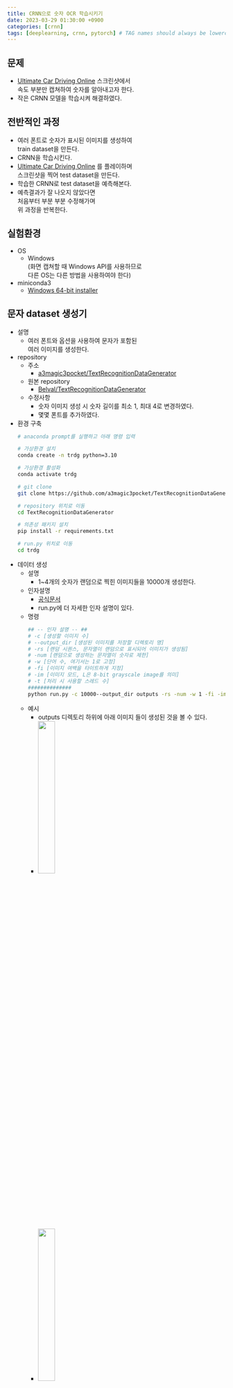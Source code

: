 ```yaml
---
title: CRNN으로 숫자 OCR 학습시키기
date: 2023-03-29 01:30:00 +0900
categories: [crnn]
tags: [deeplearning, crnn, pytorch] # TAG names should always be lowercase
---
```


## 문제
- [Ultimate Car Driving Online](https://chrome.google.com/webstore/detail/ultimate-car-driving-game/aomkpefnllinimbhddlfhelelngakbbn?hl=ko) 스크린샷에서  
속도 부분만 캡쳐하여 숫자를 알아내고자 한다.
- 작은 CRNN 모델을 학습시켜 해결하였다.

## 전반적인 과정
- 여러 폰트로 숫자가 표시된 이미지를 생성하여  
    train dataset을 만든다.
- CRNN을 학습시킨다.
- [Ultimate Car Driving Online](https://chrome.google.com/webstore/detail/ultimate-car-driving-game/aomkpefnllinimbhddlfhelelngakbbn?hl=ko) 를 플레이하며  
    스크린샷을 찍어 test dataset을 만든다.
- 학습한 CRNN로 test dataset을 예측해본다.
- 예측결과가 잘 나오지 않았다면  
    처음부터 부분 부분 수정해가며  
    위 과정을 반복한다.


## 실험환경
- OS
    - Windows  
        (화면 캡쳐할 때 Windows API를 사용하므로    
        다른 OS는 다른 방법을 사용하여야 한다)  
- miniconda3
    - [Windows 64-bit installer](https://repo.anaconda.com/miniconda/Miniconda3-latest-Windows-x86_64.exe)


## 문자 dataset 생성기
- 설명
    - 여러 폰트와 옵션을 사용하여 문자가 포함된  
        여러 이미지를 생성한다.
- repository
    - 주소
        - [a3magic3pocket/TextRecognitionDataGenerator](https://github.com/a3magic3pocket/TextRecognitionDataGenerator)
    - 원본 repository
        - [Belval/TextRecognitionDataGenerator](https://github.com/Belval/TextRecognitionDataGenerator)
    - 수정사항
        - 숫자 이미지 생성 시 숫자 길이를 최소 1, 최대 4로 변경하였다.
        - 몇몇 폰트를 추가하였다.
- 환경 구축  
    ```bash
    # anaconda prompt를 실행하고 아래 명령 입력
    
    # 가상환경 설치
    conda create -n trdg python=3.10
    
    # 가상환경 활성화
    conda activate trdg
    
    # git clone 
    git clone https://github.com/a3magic3pocket/TextRecognitionDataGenerator.git
    
    # repository 위치로 이동
    cd TextRecognitionDataGenerator
    
    # 의존성 패키지 설치
    pip install -r requirements.txt
    
    # run.py 위치로 이동
    cd trdg
    ```
- 데이터 생성
    - 설명
        - 1~4개의 숫자가 랜덤으로 찍힌 이미지들을 10000개 생성한다.
    - 인자설명
        - [공식문서](https://textrecognitiondatagenerator.readthedocs.io/en/latest/overview.html)
        - run.py에 더 자세한 인자 설명이 있다.
    - 명령  
        ```bash
        ## -- 인자 설명 -- ##
        # -c [생성할 이미지 수]
        # --output_dir [생성된 이미지를 저장할 디렉토리 명]
        # -rs [랜덤 시퀀스, 문자열이 랜덤으로 표시되어 이미지가 생성됨]
        # -num [랜덤으로 생성하는 문자열이 숫자로 제한]
        # -w [단어 수, 여기서는 1로 고정]
        # -fi [이미지 여백을 타이트하게 지정]
        # -im [이미지 모드, L은 8-bit grayscale image를 의미]
        # -t [처리 시 사용할 스레드 수]
        ##############
        python run.py -c 10000--output_dir outputs -rs -num -w 1 -fi -im L -t 4
        ```
    - 예시
        - outputs 디렉토리 하위에 아래 이미지 들이 생성된 것을 볼 수 있다.
        - <a href="/assets/img/2023-03-29-learning-crnn/00_normal_data_0.jpg" target="_blank"><img src="/assets/img/2023-03-29-learning-crnn/00_normal_data_0.jpg" width="30%"></a>
        - <a href="/assets/img/2023-03-29-learning-crnn/01_normal_data_1.jpg" target="_blank"><img src="/assets/img/2023-03-29-learning-crnn/01_normal_data_1.jpg" width="30%"></a>


## CRNN
- 설명
    - [Building a custom OCR using pytorch](https://deepayan137.github.io/blog/markdown/2020/08/29/building-ocr.html) 글을 참고하여 CRNN 모델을 구축한다.
    - CRNN을 모델이 작아서 그런지 CPU를 사용해도 금방 학습되기에  
        우선 CPU 기준으로 작성하였다.  
        (이미지 20000 개 1 epoch 기준 약 5분)  
- repository
    - 주소
        - [a3magic3pocket/crnn](https://github.com/a3magic3pocket/crnn)
    - 원본 repository
        - [Deepayan137/Adapting-OCR](https://github.com/Deepayan137/Adapting-OCR)
    - 수정사항
        - 원본 repository에서 CRNN의 학습(train) 및 추정(eval) 부분만  
            추출한다.
        - nClasses을 len(alphabet) + 1로 수정하였다.
        - lr(learning rate)을 0.0001로 수정하였다.
- 환경구축  
    ```bash
    # anaconda prompt를 실행하고 아래 명령 입력
    
    # 가상환경 설치
    # colab과 pytorch를 고려하여 3.9로 설치한다.
    conda create -n crnn python=3.9
    
    # 가상환경 활성화
    conda activate crnn
    
    # git clone 
    git clone https://github.com/a3magic3pocket/crnn.git
    
    # repository 위치로 이동
    cd crnn
    
    # 의존성 패키지 설치
    pip install -r requirements.txt
    ```
- 학습 데이터 이동
    - 학습데이터가 담긴 TextRecognitionDataGenerator/trdg/outputs 디렉토리를   
        잘라내기(Ctrl + x)한 뒤  
        crnn/data 하위로 붙여넣기(Ctrl + v)한다.  
    - crnn/data/outputs 디렉토리 명을 crnn/data/images로 변경한다.
- 하이퍼파라미터 조작
    - train.py 을 에디터로 연다.
    - args['epochs']를 5로 조정한다.
- 학습 시작  
    ```bash
    python train.py
    ```
- 학습 결과
    - 0 epoch 정도에서는 train_loss만 조금씩 감소하며  
        train_ca(character accuracy)와 train_wa(word accuracy)는  
        0으로 나타난다.
    - 1~4 epoch 정도에서부터 train_ca, train_wa가 상승하기 시작하다  
        마지막에는 train_ca=90, train_wa=0.8 이상을 달성한다.
    - 5 epcoh에는 대부분 train_ca=99, train_wa=0.9이상에 도달한다.
- validation 결과
    - val_loss=0.00554~0.05
    - val_ca=97~100
    - val_wa=0.9~1

## test dataset 만들기
- 설명
    - [Ultimate Car Driving Online](https://chrome.google.com/webstore/detail/ultimate-car-driving-game/aomkpefnllinimbhddlfhelelngakbbn?hl=ko) 을 플레이하며  
        일정 시간마다 스크린샷을 찍는다.
    - 스크린샷에서 속도 부분만 cropped 후  
        몇 가지 후보정을 한다.
    - (!주의)윈도우 API를 사용하므로 윈도우에서만 동작한다.
- repository
    - 주소
        - [a3magic3pocket/autonomous-driving](https://github.com/a3magic3pocket/autonomous-driving.git)
- 환경구축  
    ```bash
    # anaconda prompt를 실행하고 아래 명령 입력
    
    # 가상환경 설치
    conda create -n auto python=3.10
    
    # 가상환경 활성화
    conda activate auto
    
    # git clone
    git clone https://github.com/a3magic3pocket/autonomous-driving.git
    
    # repository 위치로 이동
    cd autonomous-driving
    
    # 의존성 패키지 설치
    pip install -r requirements.txt
    ```
- Ultimate Car Driving Online 설치
    - 크롬을 켠다
    - [Ultimate Car Driving Online](https://chrome.google.com/webstore/detail/ultimate-car-driving-game/aomkpefnllinimbhddlfhelelngakbbn?hl=ko) 로 접속하여  
        확장프로그램을 다운로드 후 설치한다.
    - 확장프로그램(이하 car앱)을 실행시킨다.
- 수집 실행
    - 명령  
        ```bash
        # collect.py 위치로 이동
        cd data_collection
        
        # 실행
        python collect.py
        ```
    - 실행 명령을 내리면 car앱 창이 focus 잡힌다.
    - 대략적으로 매 초마다 car앱창이 스크린샷으로 찍혀  
        data_collection/img 디렉토리에 저장된다.
    - car앱에서 방향키를 눌러 차를 운전하여  
        다양한 속도가 스크린샷에 표시되도록 한다.
- 정제 실행
    - 설명
        - 입력 받은 스크린샷에서 속도 부분만 잘라낸다.
        - 잘라낸 이미지를 grayscale로 변환한다.
        - 원본 이미지는 글씨가 흰색, 배경이 검정색이다.  
            이를 반전시켜 글씨가 검정색, 배경이 흰색으로 만든다.
        - 이미지에서 숫자 부분만 표시하도록 하기 위해  
            임계값(threshold)를 두고  
            임계값 이상이면 0(검정색), 임계값 미만이면 255(흰색)로  
            수정한다.
    - 예시
        - 원본 속도 이미지
            - <a href="/assets/img/2023-03-29-learning-crnn/02_raw_velocity.jpg" target="_blank"><img src="/assets/img/2023-03-29-learning-crnn/02_raw_velocity.jpg" width="30%"></a>
        - 정제 결과
            - <a href="/assets/img/2023-03-29-learning-crnn/03_inverted_velocity.jpg" target="_blank"><img src="/assets/img/2023-03-29-learning-crnn/03_inverted_velocity.jpg" width="30%"></a>
    - 명령  
        ```bash
        # refine.py 위치로 이동
        cd data_collection
        
        # 실행
        python refine.py
        ```
    - 라벨 지정
        - refined_img 디렉토리에 정제 결과가 저장된다.
        - TextRecognitionDataGenerator에서 사용하는 라벨링 방법대로  
            정제 결과 이미지에 라벨링을 수작업으로 해줘야 한다.
        - 라벨을 파일명에 표시하며 규칙은 아래와 같다.  
            [정답]_[랜덤숫자].[확장자]
        - 예시
            - 이미지
                - <a href="/assets/img/2023-03-29-learning-crnn/00_normal_data_0.jpg" target="_blank"><img src="/assets/img/2023-03-29-learning-crnn/00_normal_data_0.jpg" width="30%"></a>
            - 파일명
                - 8589_1234.png


## CRNN test 해보기
- 설명
    - eval.py를 실행하여 정제한 실제 데이터 통한 테스트를 진행한다.
- 진행
    - autonomous-driving/data_collection/refined_img 디렉토리를  
        crnn/data/test로 이름바꿔 이동시킨다(move)
- 하이퍼 파라미터 조정
    - crnn/eval.py를 에디터로 연다.
    - args["imgdir"] 값을 "test"로 바꾼다.
    - 명령  
        ```bash
        # 가상환경 활성화
        conda activate crnn
        
        # eval.py로 이동
        cd crnn
        
        # 실행
        python eval.py
        ```
    - 결과
        - <a href="/assets/img/2023-03-29-learning-crnn/04_0_raw_eval.jpg" target="_blank"><img src="/assets/img/2023-03-29-learning-crnn/04_0_raw_eval.jpg" width="100%"></a>
        - Character Accuracy: 43.23
        - Word Accuracy: 0.12


## 개선1: 학습 데이터에서 문자열 조작
- 개요
    - 학습 데이터에서 기울기(skew)와 흐림(blur), 왜곡(distortion) 값을   
        랜덤으로 조정하여 이미지를 생성한 후 다시 학습해본다.
- TextRecognitionDataGenerator으로 학습 데이터 생성
    - 명령  
        ```bash
        ## -- 인자 설명 -- ##
        # -c [생성할 이미지 수]
        # --output_dir [생성된 이미지를 저장할 디렉토리 명]
        # -rs [랜덤 시퀀스, 문자열이 랜덤으로 표시되어 이미지가 생성됨]
        # -num [랜덤으로 생성하는 문자열이 숫자로 제한]
        # -w [단어 수, 여기서는 1로 고정]
        # -fi [이미지 여백을 타이트하게 지정]
        # -im [이미지 모드, L은 8-bit grayscale image를 의미]
        # -t [처리 시 사용할 스레드 수]
        # -rk [랜덤 기울기(skew)]
        # -rbl [랜덤 흐림(blur)]
        # -d [왜곡(distortion)], 3은 랜덤을 의미
        # -do [왜곡방향, 2는 Vertical, Horizontal 모두를 의미]
        ##############
        python run.py -c 10000 --output_dir outputs -rs -num -w 1 -fi -im L -t 4 -rk -rbl -d 3 -do 2
        ```
    - 예시
        - <a href="/assets/img/2023-03-29-learning-crnn/05_1_manipulated_num.jpg" target="_blank"><img src="/assets/img/2023-03-29-learning-crnn/05_1_manipulated_num.jpg" width="100%"></a>
    - 결과
        - TextRecognitionDataGenerator/trdg/outputs에 저장됨
- CRNN으로 학습
    - 데이터 준비
        - TextRecognitionDataGenerator/trdg/outputs를 잘라내기(Ctrl+x)한 후  
            crnn/data/manipulated 로 이름바꿔 붙여넣기(Ctrl+v)
    - weight 저장
        - weight는 계속 갱신되므로 기존 checkpoint를 이름바꿔 보관한다.
        - checkpoints/exp1/best.ckpt를 복사하여  
            checkpoints/exp1/0_origin_best.ckp를 생성
    - 하이퍼 파라미터 조정
        - crnn/train.py를 에디터로 연다.
        - args['imgdir']를 manipulated로 변경한다.
        - args['epochs']를 5 -> 6으로 늘려준다.  
            (checkpoint에 epochs도 저장되어 있어  
            이어서 학습할 때 (args['resume'] ==  True)  
            기존 epochs보다 숫자가 낮으면 학습하지 않는다)
        - args['force_save']를 True로 변경한다.  
            (기존에는 early stopping이 적용되어 있어  
            이어서 학습할 때 (args['resume'] ==  True)  
            기존 weight의 loss보다 현재 epoch의 loss가 낮지 않으면  
            저장되지 않는다.  
            이를 무시하고 강제로 저장하기 위해  
            force_save를 True로 지정한다.)
    - 명령  
        ```bash
        python train.py
        ```
- CRNN으로 테스트
    - 명령  
        ```bash
        python eval.py
        ```
    - 결과
        - <a href="/assets/img/2023-03-29-learning-crnn/06_1_manipulated_eval.jpg" target="_blank"><img src="/assets/img/2023-03-29-learning-crnn/06_1_manipulated_eval.jpg" width="100%"></a>
        - Character Accuracy: 70.83
        - Word Accuracy: 0.53


## 개선2: 특정 폰트를 지정해서 학습 데이터 생성
- 개요
    - 학습 데이터의 문자열에 여러 조작을 가하는 것만으로  
        상당히 정확도가 상승하였다.
    - 이를 통해 아예 이미지에 표시되는 폰트로만  
        학습데이터를 구성하면 더 효과적일 것이라고 추정하였다.
    - 해당 이미지와 가장 유사한 폰트를 찾아본 결과,  
        [venus rising](https://www.freebestfonts.com/venus-rising-font-font) 폰트가 가장 유사하다고 판단하였다.
    - venus rising 폰트로만 학습데이터를 만들고  
        학습시켜본다.
- TextRecognitionDataGenerator으로 학습 데이터 생성  
    - venus rising 폰트는 이미 repository에 추가되어 있을 것이다.
    - 없을 경우, [venus rising](https://www.freebestfonts.com/venus-rising-font-font)에서 폰트를 다운로드 받고  
        TextRecognitionDataGenerator/trdg/fonts/custom/venus-rising-rg.otf로  
        이름 바꿔 붙여넣기 한다.
    - 명령  
        ```bash
        ## -- 인자 설명 -- ##
        # -ft [생성할 이미지의 문자 폰트 경로]
        # -c [생성할 이미지 수]
        # --output_dir [생성된 이미지를 저장할 디렉토리 명]
        # -rs [랜덤 시퀀스, 문자열이 랜덤으로 표시되어 이미지가 생성됨]
        # -num [랜덤으로 생성하는 문자열이 숫자로 제한]
        # -w [단어 수, 여기서는 1로 고정]
        # -fi [이미지 여백을 타이트하게 지정]
        # -im [이미지 모드, L은 8-bit grayscale image를 의미]
        # -t [처리 시 사용할 스레드 수]
        # -rk [랜덤 기울기(skew)]
        # -rbl [랜덤 흐림(blur)]
        # -d [왜곡(distortion)], 3은 랜덤을 의미
        # -do [왜곡방향, 2는 Vertical, Horizontal 모두를 의미]
        python run.py -ft fonts/custom/venus-rising-rg.otf -c 10000 --output_dir outputs -rs -num -w 1 -fi -im L -t 4
        ```
    - 예시
        - <a href="/assets/img/2023-03-29-learning-crnn/07_venus.jpg" target="_blank"><img src="/assets/img/2023-03-29-learning-crnn/07_venus.jpg" width="30%"></a>
    - 결과
        - TextRecognitionDataGenerator/trdg/outputs에 저장됨  
- CRNN으로 학습
    - 데이터 준비
        - TextRecognitionDataGenerator/trdg/outputs를 잘라내기(Ctrl+x)한 후  
            crnn/data/venus로 이름바꿔 붙여넣기(Ctrl+v)
    - weight 저장
        - weight는 계속 갱신되므로 기존 checkpoint를 이름바꿔 보관한다.
        - checkpoints/exp1/best.ckpt를 복사하여  
            checkpoints/exp1/1_manipulated_best.ckp를 생성
    - 하이퍼 파라미터 조정
        - crnn/train.py를 에디터로 연다.
        - args['imgdir']를 venus로 변경한다.
        - args['epochs']를 6 -> 7으로 늘려준다.
        - args['force_save']를 True로 변경한다.
    - 명령
        ```bash
        python train.py
        ```
- CRNN으로 테스트
    - 명령
        ```bash
        python eval.py
        ```
    - 결과
        - <a href="/assets/img/2023-03-29-learning-crnn/06_1_manipulated_eval.jpg" target="_blank"><img src="/assets/img/2023-03-29-learning-crnn/06_1_manipulated_eval.jpg" width="100%"></a>
        - Character Accuracy: 83.33
        - Word Accuracy: 0.66


## 개선3: venus 문자에 조작(skew, blur, distortion)을 가해서 학습 데이터 생성
- 개요
    - venus 문자에 조작을 가해 학습 데이터를 생성해본다.
    - 전반적은 과정은 개선1, 개선2와 동일하므로  
        데이터 생성 명령과 모델 학습 후 테스트 결과만 표기하도록 한다.
- TextRecognitionDataGenerator으로 학습 데이터 생성
    - 명령  
        ```bash
        ## -- 인자 설명 -- ##
        # -ft [생성할 이미지의 문자 폰트 경로]
        # -c [생성할 이미지 수]
        # --output_dir [생성된 이미지를 저장할 디렉토리 명]
        # -rs [랜덤 시퀀스, 문자열이 랜덤으로 표시되어 이미지가 생성됨]
        # -num [랜덤으로 생성하는 문자열이 숫자로 제한]
        # -w [단어 수, 여기서는 1로 고정]
        # -fi [이미지 여백을 타이트하게 지정]
        # -im [이미지 모드, L은 8-bit grayscale image를 의미]
        # -t [처리 시 사용할 스레드 수]
        # -rk [랜덤 기울기(skew)]
        # -rbl [랜덤 흐림(blur)]
        # -d [왜곡(distortion)], 3은 랜덤을 의미
        # -do [왜곡방향, 2는 Vertical, Horizontal 모두를 의미]
        python run.py -ft fonts/custom/venus-rising-rg.otf -c 10000 --output_dir outputs -rs -num -w 1 -fi -im L -t 4 -rk -rbl -d 3 -do 2
        ```
    - 예시
        - <a href="/assets/img/2023-03-29-learning-crnn/09_manipulated_venus.jpg" target="_blank"><img src="/assets/img/2023-03-29-learning-crnn/09_manipulated_venus.jpg" width="30%"></a>
- CRNN으로 테스트
    - 결과
        - <a href="/assets/img/2023-03-29-learning-crnn/06_1_manipulated_eval.jpg" target="_blank"><img src="/assets/img/2023-03-29-learning-crnn/06_1_manipulated_eval.jpg" width="100%"></a>
        - Character Accuracy: 83.33
        - Word Accuracy: 0.66


## 개선4: 원본 숫자 이미지로 폰트를 생성하여 학습 데이터 생성
- 개요
    - venus 폰트와 원본 숫자 이미지는 묘하게 다른 부분이 있다.
    - 아예 원본 숫자 이미지로 폰트를 만들어서 학습시키면  
        좋을 것 같아 폰트를 만들어서 처리해보았다.
- 폰트 생성법
    - [How to Create a Font](https://www.wikihow.com/Create-a-Font)
    - 위 글의 방법으로 직접 폰트를 생성한다.
    - 숫자를 제외한 나머지 영문자는 손글씨로 작성하고  
        숫자 부분은 testset의 이미지를 캡쳐하여  
        채워 넣는다.
    - 생성된 폰트는   
        TextRecognitionDataGenerator/trdg/fonts/custom/my-font-regular.otf에  
        저장되어있다.
- TextRecognitionDataGenerator으로 학습 데이터 생성
    - 명령  
        ```bash
        ## -- 인자 설명 -- ##
        # -ft [생성할 이미지의 문자 폰트 경로]
        # -c [생성할 이미지 수]
        # --output_dir [생성된 이미지를 저장할 디렉토리 명]
        # -rs [랜덤 시퀀스, 문자열이 랜덤으로 표시되어 이미지가 생성됨]
        # -num [랜덤으로 생성하는 문자열이 숫자로 제한]
        # -w [단어 수, 여기서는 1로 고정]
        # -fi [이미지 여백을 타이트하게 지정]
        # -im [이미지 모드, L은 8-bit grayscale image를 의미]
        # -t [처리 시 사용할 스레드 수]
        # -rk [랜덤 기울기(skew)]
        # -rbl [랜덤 흐림(blur)]
        # -d [왜곡(distortion)], 3은 랜덤을 의미
        # -do [왜곡방향, 2는 Vertical, Horizontal 모두를 의미]
        python run.py -ft fonts/custom/my-font-regular.otf -c 10000 --output_dir outputs -rs -num -w 1 -fi -im L -t 4
        ```
    - 예시
        - <a href="/assets/img/2023-03-29-learning-crnn/11_myfont.jpg" target="_blank"><img src="/assets/img/2023-03-29-learning-crnn/11_myfont.jpg" width="30%"></a>
    - CRNN으로 테스트
        - 결과
            - <a href="/assets/img/2023-03-29-learning-crnn/12_4_myfont_eval.jpg" target="_blank"><img src="/assets/img/2023-03-29-learning-crnn/12_4_myfont_eval.jpg" width="100%"></a>
            - Character Accuracy: 86.46
            - Word Accuracy: 0.72


## 개선5: myfont로 문자에 조작(skew, blur, distortion)을 가해서 학습 데이터 생성
- TextRecognitionDataGenerator으로 학습 데이터 생성
    - 명령  
        ```bash
        ## -- 인자 설명 -- ##
        # -ft [생성할 이미지의 문자 폰트 경로]
        # -c [생성할 이미지 수]
        # --output_dir [생성된 이미지를 저장할 디렉토리 명]
        # -rs [랜덤 시퀀스, 문자열이 랜덤으로 표시되어 이미지가 생성됨]
        # -num [랜덤으로 생성하는 문자열이 숫자로 제한]
        # -w [단어 수, 여기서는 1로 고정]
        # -fi [이미지 여백을 타이트하게 지정]
        # -im [이미지 모드, L은 8-bit grayscale image를 의미]
        # -t [처리 시 사용할 스레드 수]
        # -rk [랜덤 기울기(skew)]
        # -rbl [랜덤 흐림(blur)]
        # -d [왜곡(distortion)], 3은 랜덤을 의미
        # -do [왜곡방향, 2는 Vertical, Horizontal 모두를 의미]
        python run.py -ft fonts/custom/my-font-regular.otf -c 10000 --output_dir outputs -rs -num -w 1 -fi -im L -t 4 -rk -rbl -d 3 -do 2
        ```
    - 예시
        - <a href="/assets/img/2023-03-29-learning-crnn/13_manipluated_myfont.jpg" target="_blank"><img src="/assets/img/2023-03-29-learning-crnn/13_manipluated_myfont.jpg" width="30%"></a>
    - CRNN으로 테스트
        - 결과
            - <a href="/assets/img/2023-03-29-learning-crnn/14_4_manipulated_myfont_eval.jpg" target="_blank"><img src="/assets/img/2023-03-29-learning-crnn/14_4_manipulated_myfont_eval.jpg" width="100%"></a>
            - Character Accuracy: 86.98
            - Word Accuracy: 0.72


## 개선6: myfont의 글자(chracter) 간 간격을 좁혀서 학습 데이터 생성
- TextRecognitionDataGenerator으로 학습 데이터 생성
    - 명령  
        ```bash
        ## -- 인자 설명 -- ##
        # -ft [생성할 이미지의 문자 폰트 경로]
        # -c [생성할 이미지 수]
        # --output_dir [생성된 이미지를 저장할 디렉토리 명]
        # -rs [랜덤 시퀀스, 문자열이 랜덤으로 표시되어 이미지가 생성됨]
        # -num [랜덤으로 생성하는 문자열이 숫자로 제한]
        # -w [단어 수, 여기서는 1로 고정]
        # -fi [이미지 여백을 타이트하게 지정]
        # -im [이미지 모드, L은 8-bit grayscale image를 의미]
        # -t [처리 시 사용할 스레드 수]
        # -rk [랜덤 기울기(skew)]
        # -rbl [랜덤 흐림(blur)]
        # -d [왜곡(distortion)], 3은 랜덤을 의미
        # -do [왜곡방향, 2는 Vertical, Horizontal 모두를 의미]
        # -cs [글자 간격, 단위 픽셀]
        python run.py -ft fonts/custom/my-font-regular.otf -c 10000 --output_dir outputs -rs -num -w 1 -fi -im L -cs -2 -t 4
        ```
    - 예시
        - <a href="/assets/img/2023-03-29-learning-crnn/15_short_space_myfont.jpg" target="_blank"><img src="/assets/img/2023-03-29-learning-crnn/15_short_space_myfont.jpg" width="30%"></a>
    - CRNN으로 테스트
        - 결과
            - <a href="/assets/img/2023-03-29-learning-crnn/16_5_short_space_myfont_eval.jpg" target="_blank"><img src="/assets/img/2023-03-29-learning-crnn/16_5_short_space_myfont_eval.jpg" width="100%"></a>
            - Character Accuracy: 74.48
            - Word Accuracy: 0.53


## 개선7: myfont의 기울기를 지정하여 학습 데이터 생성
- 개요
    - 글자 간 간격을 좁혔더니 정확도가 더 낮아졌다.
    - 글자 간 간격보다 기울기를 조정하는 것이 더 효과적일 것 같아  
        15 또는 345 도(degree)로 기울여서 학습데이터를 생성해본다.
- TextRecognitionDataGenerator으로 학습 데이터 생성
    - 명령  
        ```bash
        ## -- 인자 설명 -- ##
        # -ft [생성할 이미지의 문자 폰트 경로]
        # -c [생성할 이미지 수]
        # --output_dir [생성된 이미지를 저장할 디렉토리 명]
        # -rs [랜덤 시퀀스, 문자열이 랜덤으로 표시되어 이미지가 생성됨]
        # -num [랜덤으로 생성하는 문자열이 숫자로 제한]
        # -w [단어 수, 여기서는 1로 고정]
        # -fi [이미지 여백을 타이트하게 지정]
        # -im [이미지 모드, L은 8-bit grayscale image를 의미]
        # -t [처리 시 사용할 스레드 수]
        # -rk [랜덤 기울기(skew)]
        # -rbl [랜덤 흐림(blur)]
        # -d [왜곡(distortion)], 3은 랜덤을 의미
        # -do [왜곡방향, 2는 Vertical, Horizontal 모두를 의미]
        # -cs [글자 간격, 단위 픽셀]
        python run.py -ft fonts/custom/my-font-regular.otf -c 5000 --output_dir outputs -rs -num -w 1 -fi -im L -t 4 -k 15
        
        python run.py -ft fonts/custom/my-font-regular.otf -c 5000 --output_dir outputs -rs -num -w 1 -fi -im L -t 4 -k 345
        ```
    - 예시
        - <a href="/assets/img/2023-03-29-learning-crnn/17_static_skew_myfont.jpg" target="_blank"><img src="/assets/img/2023-03-29-learning-crnn/17_static_skew_myfont.jpg" width="30%"></a>
    - CRNN으로 테스트
        - 결과
            - <a href="/assets/img/2023-03-29-learning-crnn/18_6_static_skew_myfont_eval.jpg" target="_blank"><img src="/assets/img/2023-03-29-learning-crnn/18_6_static_skew_myfont_eval.jpg" width="100%"></a>
            - Character Accuracy: 67.19
            - Word Accuracy: 0.34


## 개선8: myfont의 가로 측 여백을 넓게 하여 학습 데이터 생성
- 개요
    - 기울기를 조정했더니 정확도가 더 낮아졌다.
    - test dataset의 가로 측 여백이 많기에  
        학습 데이터에도 가로 측 여백을 늘려보기로 하였다.
- TextRecognitionDataGenerator으로 학습 데이터 생성
    - 명령  
        ```bash
        ## -- 인자 설명 -- ##
        # -ft [생성할 이미지의 문자 폰트 경로]
        # -c [생성할 이미지 수]
        # --output_dir [생성된 이미지를 저장할 디렉토리 명]
        # -rs [랜덤 시퀀스, 문자열이 랜덤으로 표시되어 이미지가 생성됨]
        # -num [랜덤으로 생성하는 문자열이 숫자로 제한]
        # -w [단어 수, 여기서는 1로 고정]
        # -fi [이미지 여백을 타이트하게 지정]
        # -im [이미지 모드, L은 8-bit grayscale image를 의미]
        # -t [처리 시 사용할 스레드 수]
        # -rk [랜덤 기울기(skew)]
        # -rbl [랜덤 흐림(blur)]
        # -d [왜곡(distortion)], 3은 랜덤을 의미
        # -do [왜곡방향, 2는 Vertical, Horizontal 모두를 의미]
        # -cs [글자 간격, 단위 픽셀]
        python run.py -ft fonts/custom/my-font-regular.otf -c 10000 --output_dir outputs -rs -num -w 1 -fi -im L -t 4 -wd 100
        ```
    - 예시
        - <a href="/assets/img/2023-03-29-learning-crnn/19_broad_width.jpg" target="_blank"><img src="/assets/img/2023-03-29-learning-crnn/19_broad_width.jpg" width="30%"></a>
    - CRNN으로 테스트
        - 결과
            - <a href="/assets/img/2023-03-29-learning-crnn/20_7_broad_width_myfont_eval.jpg" target="_blank"><img src="/assets/img/2023-03-29-learning-crnn/20_7_broad_width_myfont_eval.jpg" width="100%"></a>
            - Character Accuracy: 100.0
            - Word Accuracy: 1.00

## 번외: train.py의 transforms에 Padding과 skewing 추가하기
- 개요
    - 간단히 가로 축 여백 추가(Padding)과 기울기(skewing)만   
        추가해도 학습이 잘 되는지 궁금해졌다.
    - 학습 transforms에 Padding과 skewing을 추가한다.
- 학습 데이터
    -  myfont  학습 데이터를 사용
- CRNN 학습
    - 얼마나 유효한지 확인하기 위해 처음부터 학습
    - 5 epoch 동안 학습
- CRNN으로 테스트
    - 결과
        - <a href="/assets/img/2023-03-29-learning-crnn/21_change_transforms.jpg" target="_blank"><img src="/assets/img/2023-03-29-learning-crnn/21_change_transforms.jpg" width="100%"></a>
        - Character Accuracy: 56.57
        - Word Accuracy: 0.24
        - 역시 이 정도의 data_augmentation으로는  
            부족한가보다

## 느낀점
- 작은 부분부터 차근차근 해결하는 딥러닝에서 학습시킬 때  
    접근 방법이 좋은 것 같다.
- [meijieru/crnn.pytorch](https://github.com/meijieru/crnn.pytorch)의 README.md 하단 문구를 보면  
    'sort the image according to the text length'라는 문구가 있다.  
    개별 문자의 feature를 먼저 학습 시키는 쪽이   
    학습이 더 잘되어서 그런 것으로 추정한다.
- '개선8: myfont의 가로 측 여백을 넓게 하여 학습 데이터 생성'이  
    효과적인 이유도 위 이유와 같다고 생각한다.  
- myfont의 가로 축 여백을 넓게 설정할 때 너비를 강제하는 것이기 때문에  
    1글자만 있는 이미지는 가로 축 여백이 많지만  
    4글자 모두 있는 이미지는 가로 축 여백이 이전과 비교하여 거의 늘어나지 않는다.  
- 그럼에도 불구하고 val_acc가 상승한 이유는  
    1글자 이미지에서 여백이 포함된 개별 문구의 CNN feature를  
    잘 추출했기 때문이라고 생각한다.  


## CRNN 학습 유의사항
- lr(learning rate)  
    - lr을 너무 키우면 loss가 점점 커서 발산하여  
        모델 학습에 실패한다.
    - [Building a custom OCR using pytorch](https://deepayan137.github.io/blog/markdown/2020/08/29/building-ocr.html)(이하 OCR블로그) 에서    
        lr 기본 값은 0.001이었다.
    - 아마도 OCR블로그 문제에서   
        alphabet(영문, 특수문자 포함)이 나보다 훨씬 많기 때문에  
        초반 local minima 를 찾기 위해 비교적 큰 lr이 필요하지 않을까  
        생각해보았다.
- nClasses
    - nClasses 수를 len(alphabet)로 하면   
        CTCLoss가 NaN이 되어 학습에 실패한다.
    - nClasses 수를 alphabet 수와 동일하게 하면  
        CTCLoss 계산 시 공란(-) 라벨이 없기 때문에  
        학습하지 못하고 발산하는 것으로 추정된다.
- 그 외 CTCLoss 학습 실패 시
    - [Best practices to solve NaN CTC loss - PyTorch Forums](https://discuss.pytorch.org/t/best-practices-to-solve-nan-ctc-loss/151913/1)  참고


## 학습에 실패한 소스
- repository
    - [a3magic3pocket/crnn.pytorch](https://github.com/a3magic3pocket/crnn.pytorch)
- 원본 repository
    - [meijieru/crnn.pytorch](https://github.com/meijieru/crnn.pytorch)
- 설명
    - github star가 가장 많은 CRNN repository이다.
- 문제
    - torch 버전이  1.2로 굉장히 낮다
    - 학습 및 추론 시 lmdb를 사용하여 데이터를 불러온다.  
        lmdb에 데이터를 전처리하여 넣는 코드가 있는데  
        python2를 사용 중이다.
    - CTCLoss는 gcc 5를 사용 중인데  
        ubuntu 14.04 에나 설치된 오래된 버전이라  
        사용하기 어렵다.
- 목표
    - colab에서 사용할 수 있도록  
        python 3.9, torch 1.13 환경으로 포팅한다.
- 진행한 작업
    - lmdb를 사용한 데이터 전처리 코드 python3에서 동작하도록 포팅
    - crnn 코드 python3에서 동작하도록 포팅
    - CTCLoss를 torch.nn.CTCLoss로 변경
    - CRNN 모델에서 마지막 BiLSTM Layer의 크기를  
        11로 변경(0123456789 + 공란 수)
    -  CRNN 모델 초기화 부분에서  
        학습된 Weight의 CNN 부분만 로드하도록 수정
- 결과
    - 학습의 과정은 진행되는데  
        loss만 줄고 실제 예측값은 대부분 공란이다.


## 참고
- [Building a custom OCR using pytorch](https://deepayan137.github.io/blog/markdown/2020/08/29/building-ocr.html)
- [Deepayan137/Adapting-OCR](https://github.com/Deepayan137/Adapting-OCR)
- [Belval/TextRecognitionDataGenerator](https://github.com/Belval/TextRecognitionDataGenerator)
- [venus rising](https://www.freebestfonts.com/venus-rising-font-font) 
- [meijieru/crnn.pytorch](https://github.com/meijieru/crnn.pytorch)
- [Best practices to solve NaN CTC loss - PyTorch Forums](https://discuss.pytorch.org/t/best-practices-to-solve-nan-ctc-loss/151913/1)